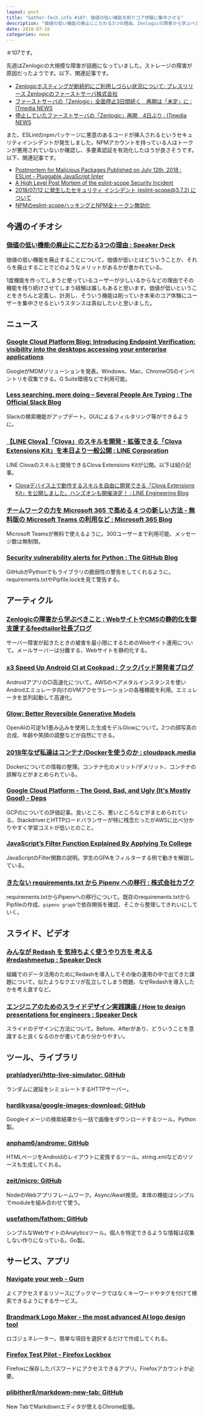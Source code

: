 ```yaml
---
layout: post
title: "Gather-Tech.info #107: 価値の低い機能を削りコア体験に集中させる"
description: "価値の低い機能の廃止にこだわる3つの理由、Zenlogicの障害から学ぶべきこと など"
date: 2018-07-16
categories: news
---
```


＃107です。

先週はZenlogicの大規模な障害が話題になっていました。ストレージの障害が原因だったようです。以下、関連記事です。

- [Zenlogicホスティングが断続的にご利用しづらい状況について: プレスリリース Zenlogicのファーストサーバ株式会社](https://www.firstserver.co.jp/news/2018/2018070901.html)
- [ファーストサーバの「Zenlogic」全面停止3日間続く　再開は「未定」に : ITmedia NEWS](http://www.itmedia.co.jp/news/articles/1807/09/news059.html)
- [停止していたファーストサーバの「Zenlogic」再開　4日ぶり : ITmedia NEWS](http://www.itmedia.co.jp/news/articles/1807/10/news060.html)

また、ESLintのnpmパッケージに悪意のあるコードが挿入されるというセキュリティインシデントが発生しました。NPMアカウントを持っている人はトークンが悪用されていないか確認し、多要素認証を有効化したほうが良さそうです。以下、関連記事です。

- [Postmortem for Malicious Packages Published on July 12th, 2018 : ESLint - Pluggable JavaScript linter](https://eslint.org/blog/2018/07/postmortem-for-malicious-package-publishes)
- [A High Level Post Mortem of the eslint-scope Security Incident](https://nodesource.com/blog/a-high-level-post-mortem-of-the-eslint-scope-security-incident/)
- [2018/07/12 に発生したセキュリティ インシデント (eslint-scope@3.7.2) について](https://qiita.com/mysticatea/items/0141657e4478d9cf4614)
- [NPMのeslint-scopeハッキングとNPM全トークン無効化](https://qiita.com/naruto/items/c014b1828cfdc296b55e)

## 今週のイチオシ

### [価値の低い機能の廃止にこだわる3つの理由 : Speaker Deck](https://speakerdeck.com/ueda1023/jia-zhi-falsedi-iji-neng-falsefei-zhi-nikodawaru3tufalseli-you)

価値の低い機能を廃止することについて。価値が低いとはどういうことか、それらを廃止することでどのようなメリットがあるかが書かれている。

1度機能を作ってしまうと使っているユーザーが少しいるからなどの理由でその機能を残り続けさせてしまう経験は誰しもあると思います。価値が低いということをきちんと定義し、計測し、そういう機能は削っていき本来のコア体験にユーザーを集中させるというスタンスは真似したいと思いました。

## ニュース

### [Google Cloud Platform Blog: Introducing Endpoint Verification: visibility into the desktops accessing your enterprise applications](https://cloudplatform.googleblog.com/2018/07/introducing-endpoint-verification-visibility-into-the-desktops-accessing-your-enterprise-applications.html)

GoogleがMDMソリューションを発表。Windows、Mac、ChromeOSのインベントリを収集できる。G Suite環境などで利用可能。

### [Less searching, more doing – Several People Are Typing : The Official Slack Blog](https://slackhq.com/less-searching-more-doing-d249e59fa8c1)

Slackの検索機能がアップデート。GUIによるフィルタリング等ができるように。

### [【LINE Clova】「Clova」のスキルを開発・拡張できる「Clova Extensions Kit」を本日より一般公開 : LINE Corporation](https://linecorp.com/ja/pr/news/ja/2018/2299)

LINE Clovaのスキルと開発できるClova Extensions Kitが公開。以下は紹介記事。

- [Clovaデバイス上で動作するスキルを自由に開発できる「Clova Extensions Kit」を公開しました。ハンズオンも開催決定！ : LINE Engineering Blog](https://engineering.linecorp.com/ja/blog/detail/324)

### [チームワークの力を Microsoft 365 で高める 4 つの新しい方法 - 無料版の Microsoft Teams の利用など : Microsoft 365 Blog](https://www.microsoft.com/ja-jp/microsoft-365/blog/2018/07/12/4-new-ways-microsoft-365-takes-the-work-out-of-teamwork-including-free-version-of-microsoft-teams/)

Microsoft Teamsが無料で使えるように。300ユーザーまで利用可能、メッセージ数は無制限。

### [Security vulnerability alerts for Python : The GitHub Blog](https://blog.github.com/2018-07-12-security-vulnerability-alerts-for-python/)

GitHubがPythonでもライブラリの脆弱性の警告をしてくれるように。requirements.txtやPipfile.lockを見て警告する。

## アーティクル

### [Zenlogicの障害から学ぶべきこと : WebサイトやCMSの静的化を御支援するfeedtailor社長ブログ](https://blog.feedtailor.jp/2018/07/10/zenlogictrouble/)

サーバー障害が起きたときの被害を最小限にするためのWebサイト運用について。メールサーバーは分離する、Webサイトを静的化する。

### [x3 Speed Up Android CI at Cookpad : クックパッド開発者ブログ](https://techlife.cookpad.com/entry/2018/07/09/100000)

AndroidアプリのCI高速化について。AWSのベアメタルインスタンスを使いAndrodエミュレータ向けのVMアクセラレーションの各種機能を利用。エミュレータを並列起動して高速化。

### [Glow: Better Reversible Generative Models](https://blog.openai.com/glow/)

OpenAIの可逆1x1畳み込みを使用した生成モデルGlowについて。2つの顔写真の合成、年齢や笑顔の調整などが自然にできる。

### [2018年なぜ私達はコンテナ/Dockerを使うのか : cloudpack.media](https://cloudpack.media/41647)

Dockerについての情報の整理。コンテナ化のメリット/デメリット、コンテナの誤解などがまとめられている。

### [Google Cloud Platform - The Good, Bad, and Ugly (It's Mostly Good) - Deps](https://www.deps.co/blog/google-cloud-platform-good-bad-ugly/)

GCPのについての評価記事。良いところ、悪いところなどがまとめられている。StackdriverとHTTPロードバランサーが特に残念だったがAWSに比べ分かりやすく学習コストが低いとのこと。

### [JavaScript’s Filter Function Explained By Applying To College](https://codeburst.io/javascripts-filter-function-explained-by-applying-to-college-a21bceeba041)

JavaScriptのFilter関数の説明。学生のGPAをフィルターする例で動きを解説している。

### [きたない requirements.txt から Pipenv への移行 : 株式会社カブク](https://www.kabuku.co.jp/developers/python-pipenv-graph)

requirements.txtからPipenvへの移行について。既存のrequirements.txtからPipfileの作成、`pipenv graph`で依存関係を確認、そこから整理してきれいにしていく。

## スライド、ビデオ

### [みんなが Redash を 気持ちよく使うやり方を 考える #redashmeetup : Speaker Deck](https://speakerdeck.com/o0h/minnaka-redash-wo-qi-chi-tiyokushi-uyarifang-wo-kao-eru-number-redashmeetup)

組織でのデータ活用のためにRedashを導入してその後の運用の中で出てきた課題について。似たようなクエリが乱立してしまう問題、なぜRedashを導入したかを考え直すなど。

### [エンジニアのためのスライドデザイン実践講座 / How to design presentations for engineers : Speaker Deck](https://speakerdeck.com/ken_c_lo/how-to-design-presentations-for-engineers)

スライドのデザインに方法について。Before、Afterがあり、どういうことを意識すると良くなるのかが書いてあり分かりやすい。

## ツール、ライブラリ

### [prahladyeri/http-live-simulator: GitHub](https://github.com/prahladyeri/http-live-simulator)

ランダムに遅延をシミュレートするHTTPサーバー。

### [hardikvasa/google-images-download: GitHub](https://github.com/hardikvasa/google-images-download)

Googleイメージの検索結果から一括で画像をダウンロードするツール。Python製。

### [anpham6/androme: GitHub](https://github.com/anpham6/androme)

HTMLページをAndroidのレイアウトに変換するツール。string.xmlなどのリソースも生成してくれる。

### [zeit/micro: GitHub](https://github.com/zeit/micro)

NodeのWebアプリフレームワーク。Async/Await推奨。本体の機能はシンプルでmoduleを組み合わせて使う。

### [usefathom/fathom: GitHub](https://github.com/usefathom/fathom)

シンプルなWebサイトのAnalyticsツール。個人を特定できるような情報は収集しない作りになっている。Go製。

## サービス、アプリ

### [Navigate your web - Gurn](https://www.gurn.io/)

よくアクセスするリソースにブックマークではなくキーワードやタグを付けて検索できるようにするサービス。

### [Brandmark Logo Maker - the most advanced AI logo design tool](http://brandmark.io/)

ロゴジェネレーター。簡単な項目を選択するだけで作成してくれる。

### [Firefox Test Pilot - Firefox Lockbox](https://testpilot.firefox.com/experiments/firefox-lockbox/)

Firefoxに保存したパスワードにアクセスできるアプリ。Firefoxアカウントが必要。

### [plibither8/markdown-new-tab: GitHub](https://github.com/plibither8/markdown-new-tab)

New TabでMarkdownエディタが使えるChrome拡張。
